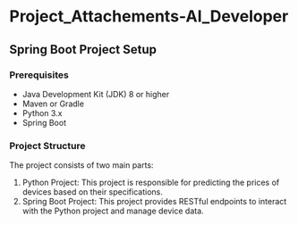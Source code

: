 # Project_Attachements-AI_Developer


## Spring Boot Project Setup

### Prerequisites
- Java Development Kit (JDK) 8 or higher
- Maven or Gradle
- Python 3.x
- Spring Boot

### Project Structure
The project consists of two main parts:
1. Python Project: This project is responsible for predicting the prices of devices based on their specifications.
2. Spring Boot Project: This project provides RESTful endpoints to interact with the Python project and manage device data.
